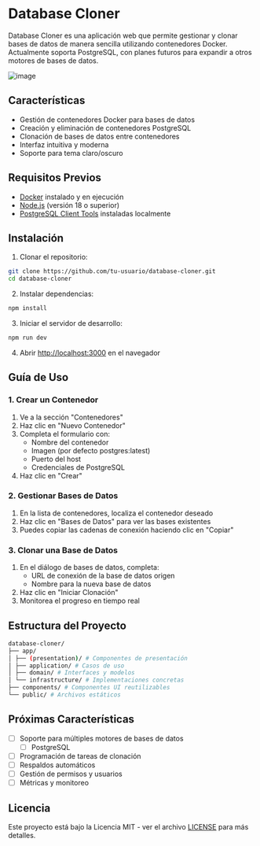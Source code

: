 # Database Cloner

Database Cloner es una aplicación web que permite gestionar y clonar bases de datos de manera sencilla utilizando contenedores Docker. Actualmente soporta PostgreSQL, con planes futuros para expandir a otros motores de bases de datos.

![image](https://github.com/user-attachments/assets/b02d0464-5040-434c-ab11-3848b34b61fd)

## Características

- Gestión de contenedores Docker para bases de datos
- Creación y eliminación de contenedores PostgreSQL
- Clonación de bases de datos entre contenedores
- Interfaz intuitiva y moderna
- Soporte para tema claro/oscuro

## Requisitos Previos

- [Docker](https://www.docker.com/get-started) instalado y en ejecución
- [Node.js](https://nodejs.org/) (versión 18 o superior)
- [PostgreSQL Client Tools](https://www.postgresql.org/download/) instaladas localmente

## Instalación

1. Clonar el repositorio:

```bash
git clone https://github.com/tu-usuario/database-cloner.git
cd database-cloner
```

2. Instalar dependencias:

```bash
npm install
```

3. Iniciar el servidor de desarrollo:

```bash
npm run dev
```

4. Abrir [http://localhost:3000](http://localhost:3000) en el navegador

## Guía de Uso

### 1. Crear un Contenedor

1. Ve a la sección "Contenedores"
2. Haz clic en "Nuevo Contenedor"
3. Completa el formulario con:
   - Nombre del contenedor
   - Imagen (por defecto postgres:latest)
   - Puerto del host
   - Credenciales de PostgreSQL
4. Haz clic en "Crear"

### 2. Gestionar Bases de Datos

1. En la lista de contenedores, localiza el contenedor deseado
2. Haz clic en "Bases de Datos" para ver las bases existentes
3. Puedes copiar las cadenas de conexión haciendo clic en "Copiar"

### 3. Clonar una Base de Datos

1. En el diálogo de bases de datos, completa:
   - URL de conexión de la base de datos origen
   - Nombre para la nueva base de datos
2. Haz clic en "Iniciar Clonación"
3. Monitorea el progreso en tiempo real

## Estructura del Proyecto

```bash
database-cloner/
├── app/
│ ├── (presentation)/ # Componentes de presentación
│ ├── application/ # Casos de uso
│ ├── domain/ # Interfaces y modelos
│ └── infrastructure/ # Implementaciones concretas
├── components/ # Componentes UI reutilizables
└── public/ # Archivos estáticos
```

## Próximas Características

- [ ] Soporte para múltiples motores de bases de datos
  - [ ] PostgreSQL
- [ ] Programación de tareas de clonación
- [ ] Respaldos automáticos
- [ ] Gestión de permisos y usuarios
- [ ] Métricas y monitoreo

## Licencia

Este proyecto está bajo la Licencia MIT - ver el archivo [LICENSE](LICENSE) para más detalles.
